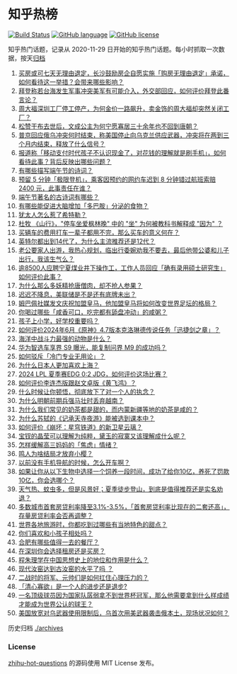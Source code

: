 # 知乎热榜
[![Build Status](https://github.com/ToWeLong/zhihu-hot-questions/workflows/CI/badge.svg)](https://github.com/ToWeLong/zhihu-hot-questions/actions)
[![GitHub language](https://img.shields.io/badge/language-golang-orange.svg)](https://golang.org/)
[![GitHub license](https://img.shields.io/github/license/ToWeLong/zhihu-hot-questions)](https://github.com/ToWeLong/zhihu-hot-questions/blob/main/LICENSE)

知乎热门话题，记录从 2020-11-29 日开始的知乎热门话题。每小时抓取一次数据，按天[归档](./archives)

<!-- BEGIN -->

1. [买房或可七天无理由退定，长沙鼓励房企自愿实施「购房无理由退定」承诺，如何看待这一举措？会带来哪些影响？](https://www.zhihu.com/question/658160881)
1. [拜登称若台海发生军事冲突美军有可能介入，外交部回应，如何评价拜登此番言论？](https://www.zhihu.com/question/658154995)
1. [周大福深圳工厂停工停产，为何金价一路飙升，卖金饰的周大福却突然关闭工厂？](https://www.zhihu.com/question/658131656)
1. [松赞干布去世后，文成公主为何宁愿寡居三十余年也不回到唐朝？](https://www.zhihu.com/question/426645433)
1. [普京回应俄乌冲突何时结束，称美国停止向乌克兰供应武器，冲突将在两到三个月内结束，释放了什么信号？](https://www.zhihu.com/question/658198904)
1. [报道称「移动支付时代孩子不认识现金了，对花钱的理解就是刷手机」，如何看待此事？背后反映出哪些问题？](https://www.zhihu.com/question/658128692)
1. [有哪些描写端午节的诗词？](https://www.zhihu.com/question/658128074)
1. [预留 5 分钟「极限登机」，乘客因预约的网约车迟到 8 分钟错过航班索赔 2400 元，此事责任在谁？](https://www.zhihu.com/question/658125243)
1. [端午节著名的古诗词有哪些？](https://www.zhihu.com/question/658129149)
1. [有哪些能促进大脑增加「多巴胺」分泌的食物？](https://www.zhihu.com/question/657329943)
1. [犹太人怎么惹了希特勒？](https://www.zhihu.com/question/654578395)
1. [杜牧 《山行》，"停车坐爱枫林晚" 中的 "坐" 为何被教科书解释成 "因为" ？](https://www.zhihu.com/question/651945177)
1. [买辆车的费用打车一辈子都用不完，那么买车的意义何在？](https://www.zhihu.com/question/655878885)
1. [英特尔都出到14代了，为什么主流推荐还是12代？](https://www.zhihu.com/question/657766122)
1. [老公要家人出游，我热心规划，临出行委婉劝我不要去，最后他带公婆和儿子出行，我该生气么？](https://www.zhihu.com/question/657891970)
1. [逾8500人应聘宁夏煤业井下操作工，工作人员回应「确有录用硕士研究生」如何评价此事？](https://www.zhihu.com/question/658143742)
1. [为什么那么多妖精抢唐僧肉，却不抢人参果？](https://www.zhihu.com/question/651947784)
1. [迟迟不降息，美联储是不是还有底牌未出？](https://www.zhihu.com/question/657866097)
1. [姆巴佩社媒发文庆祝加盟皇马，他加盟皇马将如何改变世界足坛的格局？](https://www.zhihu.com/question/658043959)
1. [你喝过哪些「咸香可口，吃完都有舔盘冲动」的咸粥？](https://www.zhihu.com/question/657330000)
1. [孩子上小学，好学校重要吗？](https://www.zhihu.com/question/657752548)
1. [如何评价2024年6月《原神》4.7版本克洛琳德传说任务「迅捷剑之章」？](https://www.zhihu.com/question/658093204)
1. [海洋中战斗力最强的动物是什么？](https://www.zhihu.com/question/657668264)
1. [华为智选车享界 S9 曝光，能复制问界 M9 的成功吗？](https://www.zhihu.com/question/649027064)
1. [如何驳斥「冷门专业无用论」？](https://www.zhihu.com/question/656738170)
1. [为什么日本人更加喜欢上海？](https://www.zhihu.com/question/53219223)
1. [2024 LPL 夏季赛EDG 0:2 JDG，如何评价这场比赛？](https://www.zhihu.com/question/658163722)
1. [如何评价李连杰版跟赵文卓版《黄飞鸿》？](https://www.zhihu.com/question/335438859)
1. [什么时候让你顿悟，彻底放下了对一个人的执念？](https://www.zhihu.com/question/644253549)
1. [为什么明朝前期兵强马壮时丢弃越南？](https://www.zhihu.com/question/657311396)
1. [为什么我们常见的奶茶都是甜的，而内蒙新疆等地的奶茶是咸的？](https://www.zhihu.com/question/657329983)
1. [为什么苏轼的《记承天寺夜游》能被选到课本中？](https://www.zhihu.com/question/38496786)
1. [如何评价《崩坏：星穹铁道》的新卫星云璃？](https://www.zhihu.com/question/658132992)
1. [宝钗的晶莹可以理解为纯粹，黛玉的寂寞又该理解成什么呢？](https://www.zhihu.com/question/657909499)
1. [怎样缓解高三妈妈的「焦虑」情绪？](https://www.zhihu.com/question/658020036)
1. [鸣人为啥结局才放弃小樱？](https://www.zhihu.com/question/315819364)
1. [以前没有手机导航的时候，怎么开车啊？](https://www.zhihu.com/question/657904190)
1. [如果让你从以下生物中选择一个饲养一段时间，成功了给你10亿，养死了罚款10亿，你会选哪个？](https://www.zhihu.com/question/657754600)
1. [天气热、蚊虫多，但是风景好；夏季徒步登山，到底是值得推荐还是实名劝退？](https://www.zhihu.com/question/656703005)
1. [多数城市首套房贷利率降至3.1%-3.5%，「首套房贷利率比现在的二套还高」，存量房贷利率会否再调整？](https://www.zhihu.com/question/658122936)
1. [世界各地旅游时，你都吃到过哪些有当地特色的甜点？](https://www.zhihu.com/question/657329865)
1. [你们喜欢和小孩子相处吗？](https://www.zhihu.com/question/657966003)
1. [合肥有哪些值得一去的餐厅？](https://www.zhihu.com/question/35665594)
1. [在深圳你会选择租房还是买房？](https://www.zhihu.com/question/654579114)
1. [程朱理学在中国思想史上的地位和作用是什么？](https://www.zhihu.com/question/657653001)
1. [现代汝窑达到古汝窑的水平了吗 ？](https://www.zhihu.com/question/29840836)
1. [二战时的将军、元帅们是如何扛住心理压力的？](https://www.zhihu.com/question/657779679)
1. [「清心寡欲」是一个人的进步还是退步?](https://www.zhihu.com/question/657933634)
1. [一名顶级球员因为国家队孱弱拿不到世界杯冠军，那么他需要拿到什么样成绩才能成为世界公认的球王？](https://www.zhihu.com/question/657907173)
1. [美国放宽对乌武器使用限制后，乌首次用美武器袭击俄本土，现场状况如何？](https://www.zhihu.com/question/658035850)

<!-- END -->

历史归档 [./archives](./archives)


### License
[zhihu-hot-questions](https://github.com/towelong/zhihu-hot-questions) 的源码使用 MIT License 发布。